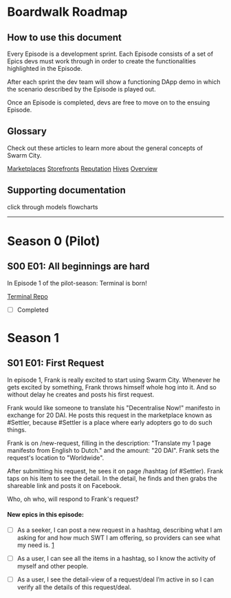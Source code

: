# Boardwalk Roadmap

## How to use this document
Every Episode is a development sprint. Each Episode consists of a set of Epics devs must work through in order to create the functionalities highlighted in the Episode.

After each sprint the dev team will show a functioning DApp demo in which the scenario described by the Episode is played out.

Once an Episode is completed, devs are free to move on to the ensuing Episode.

## Glossary
Check out these articles to learn more about the general concepts of Swarm City.

[Marketplaces](https://press.swarm.city/hashtags-revisited-694a7c9ff7a4)
[Storefronts](https://press.swarm.city/storefront-15f4c2a28d6f)
[Reputation](https://press.swarm.city/blockchain-reputation-promoting-good-actors-in-a-free-society-8f6117069cde)
[Hives](https://press.swarm.city/hives-f4845639eccf)
[Overview](https://thisis.swarm.city/)

## Supporting documentation

click through models
flowcharts
___

# Season 0 (Pilot)

## S00 E01: All beginnings are hard

In Episode 1 of the pilot-season: Terminal is born! 

[Terminal Repo](https://github.com/swarmcity/terminal-)
- [ ] Completed

# Season 1

## S01 E01: First Request

In episode 1, Frank is really excited to start using Swarm City. Whenever he gets excited by something, Frank throws himself whole hog into it. And so without delay he creates and posts his first request.

Frank would like someone to translate his "Decentralise Now!" manifesto in exchange for 20 DAI. He posts this request in the marketplace known as #Settler, because #Settler is a place where early adopters go to do such things.

Frank is on /new-request, filling in the description: "Translate my 1 page manifesto from English to Dutch." and the amount: "20 DAI". Frank sets the request's location to "Worldwide". 

After submitting his request, he sees it on page /hashtag (of #Settler). Frank taps on his item to see the detail. In the detail, he finds and then grabs the shareable link and posts it on Facebook.

Who, oh who, will respond to Frank's request?

#### New epics in this episode:
- [ ] As a seeker, I can post a new request in a hashtag, describing what I am asking for and how much SWT I am offering,  so providers can see what my need is. [1](https://github.com/swarmcity/boardwalk-ts/issues/1)


- [ ] As a user, I can see all the items in a hashtag, so I know the activity of myself and other people.


- [ ] As a user, I see the detail-view of a request/deal I’m active in so I can verify all the details of this request/deal.


